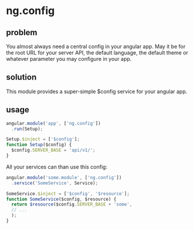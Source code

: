 # ng.config

## problem

You almost always need a central config in your angular app. May it be for the root URL for your server API, the default language, the default theme or whatever parameter you may configure in your app.

## solution

This module provides a super-simple $config service for your angular app.

## usage

```js
angular.module('app', ['ng.config'])
  .run(Setup);

Setup.$inject = ['$config'];
function Setup($config) {
  $config.SERVER_BASE = 'api/v1/';
}
```

All your services can than use this config:

```js
angular.module('some.module', ['ng.config'])
  .service('SomeService', Service);

SomeService.$inject = ['$config', '$resource'];
function SomeService($config, $resource) {
  return $resource($config.SERVER_BASE + 'some',
  // ...
  );
}
```

